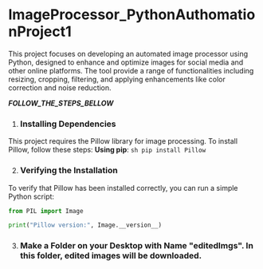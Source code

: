 # ImageProcessor_PythonAuthomationProject1
This project focuses on developing an automated image processor using Python, designed to enhance and optimize images for social media and other online platforms. The tool provide a range of functionalities including resizing, cropping, filtering, and applying enhancements like color correction and noise reduction.

***FOLLOW_THE_STEPS_BELLOW***

1. ### Installing Dependencies
This project requires the Pillow library for image processing. To install Pillow, follow these steps:
**Using pip**:
    ```sh
    pip install Pillow
    ```
    
2. ### Verifying the Installation
To verify that Pillow has been installed correctly, you can run a simple Python script:
```python
from PIL import Image

print("Pillow version:", Image.__version__)
```
3. ### Make a Folder on your Desktop with Name "editedImgs". In this folder, edited images will be downloaded.

